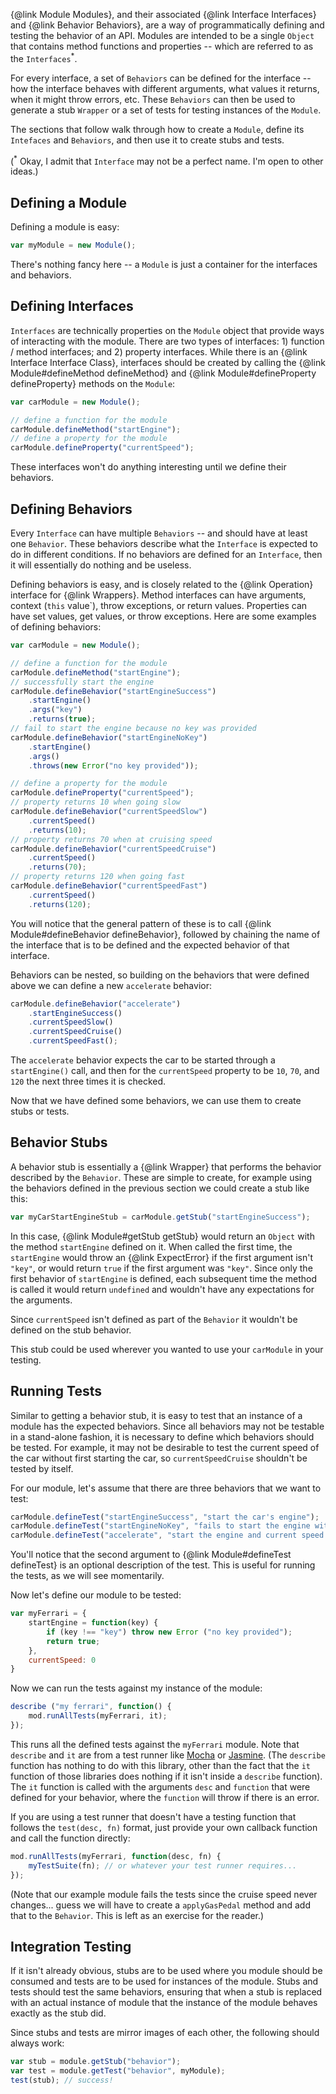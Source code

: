 {@link Module Modules}, and their associated {@link Interface Interfaces} and {@link Behavior Behaviors}, are a way of programmatically defining and testing the behavior of an API. Modules are intended to be a single `Object` that contains method functions and properties -- which are referred to as the `Interfaces`<sup>*</sup>.

For every interface, a set of `Behaviors` can be defined for the interface -- how the interface behaves with different arguments, what values it returns, when it might throw errors, etc. These `Behaviors` can then be used to generate a stub `Wrapper` or a set of tests for testing instances of the `Module`.

The sections that follow walk through how to create a `Module`, define its `Intefaces` and `Behaviors`, and then use it to create stubs and tests.

(<sup>*</sup> Okay, I admit that `Interface` may not be a perfect name. I'm open to other ideas.)

## Defining a Module
Defining a module is easy:

``` js
var myModule = new Module();
```

There's nothing fancy here -- a `Module` is just a container for the interfaces and behaviors.

## Defining Interfaces
`Interfaces` are technically properties on the `Module` object that provide ways of interacting with the module. There are two types of interfaces: 1) function / method interfaces; and 2) property interfaces. While there is an {@link Interface Interface Class}, interfaces should be created by calling the {@link Module#defineMethod defineMethod} and {@link Module#defineProperty defineProperty} methods on the `Module`:

``` js
var carModule = new Module();

// define a function for the module
carModule.defineMethod("startEngine");
// define a property for the module
carModule.defineProperty("currentSpeed");
```

These interfaces won't do anything interesting until we define their behaviors.

## Defining Behaviors

Every `Interface` can have multiple `Behaviors` -- and should have at least one `Behavior`. These behaviors describe what the `Interface` is expected to do in different conditions. If no behaviors are defined for an `Interface`, then it will essentially do nothing and be useless.

Defining behaviors is easy, and is closely related to the {@link Operation} interface for {@link Wrappers}. Method interfaces can have arguments, context (`this` value`), throw exceptions, or return values. Properties can have set values, get values, or throw exceptions. Here are some examples of defining behaviors:

``` js
var carModule = new Module();

// define a function for the module
carModule.defineMethod("startEngine");
// successfully start the engine
carModule.defineBehavior("startEngineSuccess")
    .startEngine()
    .args("key")
    .returns(true);
// fail to start the engine because no key was provided
carModule.defineBehavior("startEngineNoKey")
    .startEngine()
    .args()
    .throws(new Error("no key provided"));

// define a property for the module
carModule.defineProperty("currentSpeed");
// property returns 10 when going slow
carModule.defineBehavior("currentSpeedSlow")
    .currentSpeed()
    .returns(10);
// property returns 70 when at cruising speed
carModule.defineBehavior("currentSpeedCruise")
    .currentSpeed()
    .returns(70);
// property returns 120 when going fast
carModule.defineBehavior("currentSpeedFast")
    .currentSpeed()
    .returns(120);
```

You will notice that the general pattern of these is to call {@link Module#defineBehavior defineBehavior}, followed by chaining the name of the interface that is to be defined and the expected behavior of that interface.

Behaviors can be nested, so building on the behaviors that were defined above we can define a new `accelerate` behavior:

``` js
carModule.defineBehavior("accelerate")
    .startEngineSuccess()
    .currentSpeedSlow()
    .currentSpeedCruise()
    .currentSpeedFast();
```

The `accelerate` behavior expects the car to be started through a `startEngine()` call, and then for the `currentSpeed` property to be `10`, `70`, and `120` the next three times it is checked.

Now that we have defined some behaviors, we can use them to create stubs or tests.

## Behavior Stubs
A behavior stub is essentially a {@link Wrapper} that performs the behavior described by the `Behavior`. These are simple to create, for example using the behaviors defined in the previous section we could create a stub like this:

``` js
var myCarStartEngineStub = carModule.getStub("startEngineSuccess");
```

In this case, {@link Module#getStub getStub} would return an `Object` with the method `startEngine` defined on it. When called the first time, the `startEngine` would throw an {@link ExpectError} if the first argument isn't `"key"`, or would return `true` if the first argument was `"key"`. Since only the first behavior of `startEngine` is defined, each subsequent time the method is called it would return `undefined` and wouldn't have any expectations for the arguments.

Since `currentSpeed` isn't defined as part of the `Behavior` it wouldn't be defined on the stub behavior.

This stub could be used wherever you wanted to use your `carModule` in your testing.

## Running Tests
Similar to getting a behavior stub, it is easy to test that an instance of a module has the expected behaviors. Since all behaviors may not be testable in a stand-alone fashion, it is necessary to define which behaviors should be tested. For example, it may not be desirable to test the current speed of the car without first starting the car, so `currentSpeedCruise` shouldn't be tested by itself.

For our module, let's assume that there are three behaviors that we want to test:

``` js
carModule.defineTest("startEngineSuccess", "start the car's engine");
carModule.defineTest("startEngineNoKey", "fails to start the engine without a key");
carModule.defineTest("accelerate", "start the engine and current speed gets faster");
```

You'll notice that the second argument to {@link Module#defineTest defineTest} is an optional description of the test. This is useful for running the tests, as we will see momentarily.

Now let's define our module to be tested:

``` js
var myFerrari = {
    startEngine = function(key) {
        if (key !== "key") throw new Error ("no key provided");
        return true;
    },
    currentSpeed: 0
}
```

Now we can run the tests against my instance of the module:

``` js
describe ("my ferrari", function() {
    mod.runAllTests(myFerrari, it);
});
```

This runs all the defined tests against the `myFerrari` module. Note that `describe` and `it` are from a test runner like [Mocha](https://mochajs.org/) or [Jasmine](https://jasmine.github.io/). (The `describe` function has nothing to do with this library, other than the fact that the `it` function of those libraries does nothing if it isn't inside a `describe` function). The `it` function is called with the arguments `desc` and `function` that were defined for your behavior, where the `function` will throw if there is an error.

If you are using a test runner that doesn't have a testing function that follows the `test(desc, fn)` format, just provide your own callback function and call the function directly:

``` js
mod.runAllTests(myFerrari, function(desc, fn) {
    myTestSuite(fn); // or whatever your test runner requires...
});
```

(Note that our example module fails the tests since the cruise speed never changes... guess we will have to create a `applyGasPedal` method and add that to the `Behavior`. This is left as an exercise for the reader.)

## Integration Testing
If it isn't already obvious, stubs are to be used where you module should be consumed and tests are to be used for instances of the module. Stubs and tests should test the same behaviors, ensuring that when a stub is replaced with an actual instance of module that the instance of the module behaves exactly as the stub did.

Since stubs and tests are mirror images of each other, the following should always work:

``` js
var stub = module.getStub("behavior");
var test = module.getTest("behavior", myModule);
test(stub); // success!
```